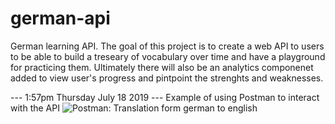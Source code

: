 # german-api
German learning API. The goal of this project is to create a web API to users to be able to build a treseary of vocabulary over time and have a playground for practicing them. 
Ultimately there will also be an analytics componenet added to view user's progress and pintpoint the strenghts and weaknesses. 

--- 1:57pm Thursday July 18 2019 ---
Example of using Postman to interact with the API
![Postman: Translation form german to english](https://github.com/Erfi/german-api/blob/master/static/Current%20State.png)
